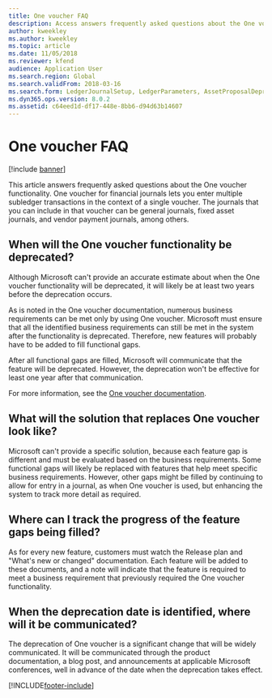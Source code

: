 ```yaml
---
title: One voucher FAQ
description: Access answers frequently asked questions about the One voucher functionality, including questions about when vouchers are deprecated.
author: kweekley
ms.author: kweekley
ms.topic: article
ms.date: 11/05/2018
ms.reviewer: kfend
audience: Application User
ms.search.region: Global
ms.search.validFrom: 2018-03-16
ms.search.form: LedgerJournalSetup, LedgerParameters, AssetProposalDepreciation
ms.dyn365.ops.version: 8.0.2
ms.assetid: c64eed1d-df17-448e-8bb6-d94d63b14607
---
```


# One voucher FAQ

[!include [banner](../includes/banner.md)]

This article answers frequently asked questions about the One voucher functionality. One voucher for financial journals lets you enter multiple subledger transactions in the context of a single voucher. The journals that you can include in that voucher can be general journals, fixed asset journals, and vendor payment journals, among others.

## When will the One voucher functionality be deprecated?

Although Microsoft can't provide an accurate estimate about when the One voucher functionality will be deprecated, it will likely be at least two years before the deprecation occurs.

As is noted in the One voucher documentation, numerous business requirements can be met only by using One voucher. Microsoft must ensure that all the identified business requirements can still be met in the system after the functionality is deprecated. Therefore, new features will probably have to be added to fill functional gaps.

After all functional gaps are filled, Microsoft will communicate that the feature will be deprecated. However, the deprecation won't be effective for least one year after that communication.

For more information, see the [One voucher documentation](one-voucher.md).

## What will the solution that replaces One voucher look like?

Microsoft can't provide a specific solution, because each feature gap is different and must be evaluated based on the business requirements. Some functional gaps will likely be replaced with features that help meet specific business requirements. However, other gaps might be filled by continuing to allow for entry in a journal, as when One voucher is used, but enhancing the system to track more detail as required.

## Where can I track the progress of the feature gaps being filled?

As for every new feature, customers must watch the Release plan and "What's new or changed" documentation. Each feature will be added to these documents, and a note will indicate that the feature is required to meet a business requirement that previously required the One voucher functionality.

## When the deprecation date is identified, where will it be communicated?

The deprecation of One voucher is a significant change that will be widely communicated. It will be communicated through the product documentation, a blog post, and announcements at applicable Microsoft conferences, well in advance of the date when the deprecation takes effect.


[!INCLUDE[footer-include](../../includes/footer-banner.md)]
